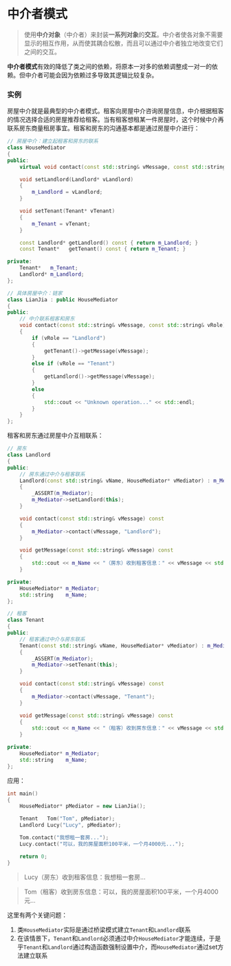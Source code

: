 # 中介者模式
> 使用**中介对象**（中介者）来封装**一系列对象**的**交互**。中介者使各对象不需要显示的相互作用，从而使其耦合松散，而且可以通过中介者独立地改变它们之间的交互。

**中介者模式**有效的降低了类之间的依赖，将原本一对多的依赖调整成一对一的依赖。但中介者可能会因为依赖过多导致其逻辑比较复杂。

### 实例
房屋中介就是最典型的中介者模式。租客向房屋中介咨询房屋信息，中介根据租客的情况选择合适的房屋推荐给租客。当有租客想租某一件房屋时，这个时候中介再联系房东商量租房事宜。租客和房东的沟通基本都是通过房屋中介进行：
```C++
// 房屋中介：建立起租客和房东的联系
class HouseMediator
{
public:
	virtual void contact(const std::string& vMessage, const std::string& vRole) const = 0;

	void setLandlord(Landlord* vLandlord)
	{
		m_Landlord = vLandlord;
	}

	void setTenant(Tenant* vTenant)
	{
		m_Tenant = vTenant;
	}

	const Landlord* getLandlord() const { return m_Landlord; }
	const Tenant*   getTenant() const { return m_Tenant; }

private:
	Tenant*   m_Tenant;
	Landlord* m_Landlord;
};

// 具体房屋中介：链家
class LianJia : public HouseMediator
{
public:
	// 中介联系租客和房东
	void contact(const std::string& vMessage, const std::string& vRole) const override
	{
		if (vRole == "Landlord")
		{
			getTenant()->getMessage(vMessage);
		}
		else if (vRole == "Tenant")
		{
			getLandlord()->getMessage(vMessage);
		} 
		else
		{
			std::cout << "Unknown operation..." << std::endl;
		}
	}
};
```
租客和房东通过房屋中介互相联系：
```C++
// 房东
class Landlord
{
public:
	// 房东通过中介与租客联系
	Landlord(const std::string& vName, HouseMediator* vMediator) : m_Mediator(vMediator), m_Name(vName) 
	{
		_ASSERT(m_Mediator);
		m_Mediator->setLandlord(this);
	}

	void contact(const std::string& vMessage) const
	{
		m_Mediator->contact(vMessage, "Landlord");
	}

	void getMessage(const std::string& vMessage) const
	{
		std::cout << m_Name << "（房东）收到租客信息：" << vMessage << std::endl;
	}

private:
	HouseMediator* m_Mediator;
	std::string    m_Name;
};

// 租客
class Tenant
{
public:
	// 租客通过中介与房东联系
	Tenant(const std::string& vName, HouseMediator* vMediator) : m_Mediator(vMediator), m_Name(vName)
	{
		_ASSERT(m_Mediator);
		m_Mediator->setTenant(this);
	}

	void contact(const std::string& vMessage) const
	{
		m_Mediator->contact(vMessage, "Tenant");
	}

	void getMessage(const std::string& vMessage) const
	{
		std::cout << m_Name << "（租客）收到房东信息：" << vMessage << std::endl;
	}

private:
	HouseMediator* m_Mediator;
	std::string    m_Name;
};
```
应用：
```C++
int main()
{
	HouseMediator* pMediator = new LianJia();

	Tenant   Tom("Tom", pMediator);
	Landlord Lucy("Lucy", pMediator);

	Tom.contact("我想租一套房...");
	Lucy.contact("可以，我的房屋面积100平米，一个月4000元...");

	return 0;
}
```
> Lucy（房东）收到租客信息：我想租一套房...

> Tom（租客）收到房东信息：可以，我的房屋面积100平米，一个月4000元...

这里有两个关键问题：
1. 类`HouseMediator`实际是通过桥梁模式建立`Tenant`和`Landlord`联系
2. 在该情景下，`Tenant`和`Landlord`必须通过中介`HouseMediator`才能连续，于是乎`Tenant`和`Landlord`通过构造函数强制设置中介，而`HouseMediator`通过set方法建立联系
